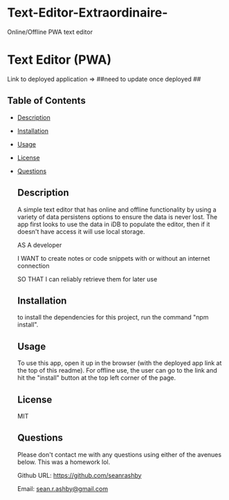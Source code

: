 # Text-Editor-Extraordinaire-
Online/Offline PWA text editor 

# Text Editor (PWA)
  
  Link to deployed application => ##need to update once deployed ##
  
  ## Table of Contents
- [Description](#description)

- [Installation](#installation)

- [Usage](#usage)

- [License](#license)

- [Questions](#questions)

  ## Description
  A simple text editor that has online and offline functionality by using a variety of data persistens options to ensure the data is never lost. The app first looks to use the data in iDB to populate the editor, then if it doesn't have access it will use local storage. 
  
  AS A developer
  
  I WANT to create notes or code snippets with or without an internet connection
  
  SO THAT I can reliably retrieve them for later use
  
  ## Installation
  to install the dependencies for this project, run the command "npm install". 

  ## Usage
  To use this app, open it up in the browser (with the deployed app link at the top of this readme). For offline use, the user can go to the link and hit the "install" button at the top left corner of the page. 

  ## License
  MIT

  ## Questions

  Please don't contact me with any questions using either of the avenues below. This was a homework lol. 

  Github URL: https://github.com/seanrashby

  Email: sean.r.ashby@gmail.com